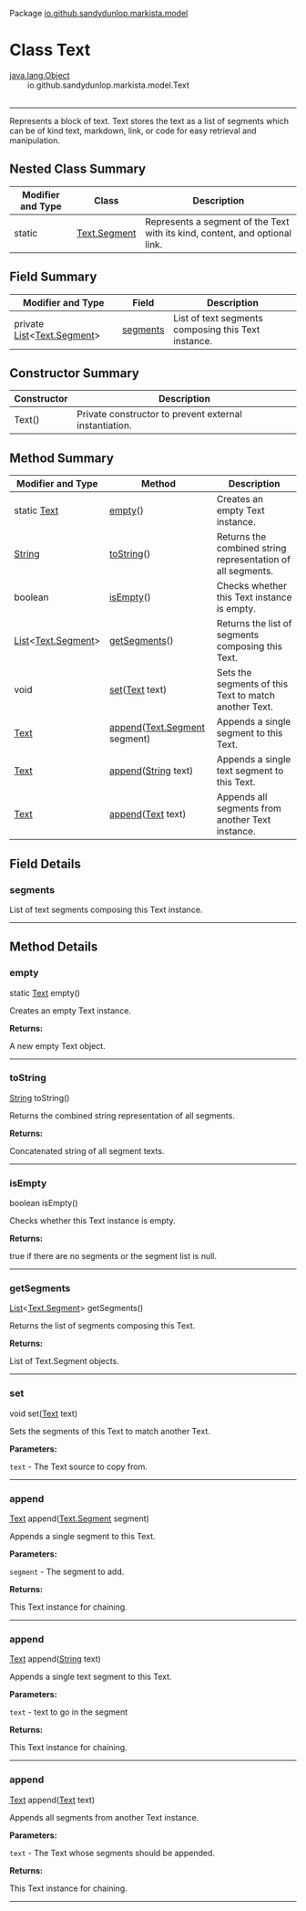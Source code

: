 Package [io.github.sandydunlop.markista.model](index.md)

# Class Text
[java.lang.Object](https://docs.oracle.com/en/java/javase/24/docs/api/java.base/java/lang/Object.html)<br/>
        io.github.sandydunlop.markista.model.Text<br/>
<br/>

----

Represents a block of text. Text stores the text as a list of segments which
can be of kind text, markdown, link, or code for easy retrieval and manipulation.


## Nested Class Summary

| Modifier and Type | Class                           | Description                                                                 |
|-------------------|---------------------------------|-----------------------------------------------------------------------------|
| static            | [Text.Segment](Text.Segment.md) | Represents a segment of the Text with its kind, content, and optional link. |

## Field Summary

| Modifier and Type                                                                                                                       | Field                 | Description                                         |
|-----------------------------------------------------------------------------------------------------------------------------------------|-----------------------|-----------------------------------------------------|
| private [List](https://docs.oracle.com/en/java/javase/24/docs/api/java.base/java/util/List.html)&lt;[Text.Segment](Text.Segment.md)&gt; | [segments](#segments) | List of text segments composing this Text instance. |

## Constructor Summary

| Constructor | Description                                            |
|-------------|--------------------------------------------------------|
| Text()      | Private constructor to prevent external instantiation. |

## Method Summary

| Modifier and Type                                                                                                               | Method                                                                                                               | Description                                                 |
|---------------------------------------------------------------------------------------------------------------------------------|----------------------------------------------------------------------------------------------------------------------|-------------------------------------------------------------|
| static [Text](Text.md)                                                                                                          | [empty](#empty)()                                                                                                    | Creates an empty Text instance.                             |
| [String](https://docs.oracle.com/en/java/javase/24/docs/api/java.base/java/lang/String.html)                                    | [toString](#tostring)()                                                                                              | Returns the combined string representation of all segments. |
| boolean                                                                                                                         | [isEmpty](#isempty)()                                                                                                | Checks whether this Text instance is empty.                 |
| [List](https://docs.oracle.com/en/java/javase/24/docs/api/java.base/java/util/List.html)&lt;[Text.Segment](Text.Segment.md)&gt; | [getSegments](#getsegments)()                                                                                        | Returns the list of segments composing this Text.           |
| void                                                                                                                            | [set](#set)([Text](Text.md) text)                                                                                    | Sets the segments of this Text to match another Text.       |
| [Text](Text.md)                                                                                                                 | [append](#append)([Text.Segment](Text.Segment.md) segment)                                                           | Appends a single segment to this Text.                      |
| [Text](Text.md)                                                                                                                 | [append](#append)([String](https://docs.oracle.com/en/java/javase/24/docs/api/java.base/java/lang/String.html) text) | Appends a single text segment to this Text.                 |
| [Text](Text.md)                                                                                                                 | [append](#append)([Text](Text.md) text)                                                                              | Appends all segments from another Text instance.            |

## Field Details

### segments

List of text segments composing this Text instance.


---


## Method Details

### empty

static [Text](Text.md) empty()

Creates an empty Text instance.

**Returns:**

A new empty Text object.


---

### toString

[String](https://docs.oracle.com/en/java/javase/24/docs/api/java.base/java/lang/String.html) toString()

Returns the combined string representation of all segments.

**Returns:**

Concatenated string of all segment texts.


---

### isEmpty

boolean isEmpty()

Checks whether this Text instance is empty.

**Returns:**

true if there are no segments or the segment list is null.


---

### getSegments

[List](https://docs.oracle.com/en/java/javase/24/docs/api/java.base/java/util/List.html)&lt;[Text.Segment](Text.Segment.md)&gt; getSegments()

Returns the list of segments composing this Text.

**Returns:**

List of Text.Segment objects.


---

### set

void set([Text](Text.md) text)

Sets the segments of this Text to match another Text.

**Parameters:**

`text` - The Text source to copy from.


---

### append

[Text](Text.md) append([Text.Segment](Text.Segment.md) segment)

Appends a single segment to this Text.

**Parameters:**

`segment` - The segment to add.

**Returns:**

This Text instance for chaining.


---

### append

[Text](Text.md) append([String](https://docs.oracle.com/en/java/javase/24/docs/api/java.base/java/lang/String.html) text)

Appends a single text segment to this Text.

**Parameters:**

`text` - text to go in the segment

**Returns:**

This Text instance for chaining.


---

### append

[Text](Text.md) append([Text](Text.md) text)

Appends all segments from another Text instance.

**Parameters:**

`text` - The Text whose segments should be appended.

**Returns:**

This Text instance for chaining.


---

